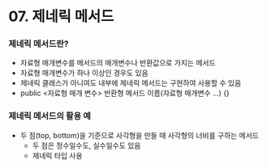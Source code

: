 # 07. 제네릭 메서드

### 제네릭 메서드란?
* 자료형 매개변수를 메서드의 매개변수나 반환값으로 가지는 메서드
* 자료형 매개변수가 하나 이상인 경우도 있음
* 제네릭 클래스가 아니여도 내부에 제네릭 메서드는 구현하여 사용할 수 있음
* public <자료형 매개 변수> 반환형 메서드 이름(자료형 매개변수 ...) {}

### 제네릭 메서드의 활용 예
* 두 점(top, bottom)을 기준으로 사각형을 만들 때 사각형의 너비를 구하는 메서드
  * 두 점은 정수일수도, 실수일수도 있음
  * 제네릭 타입 사용
